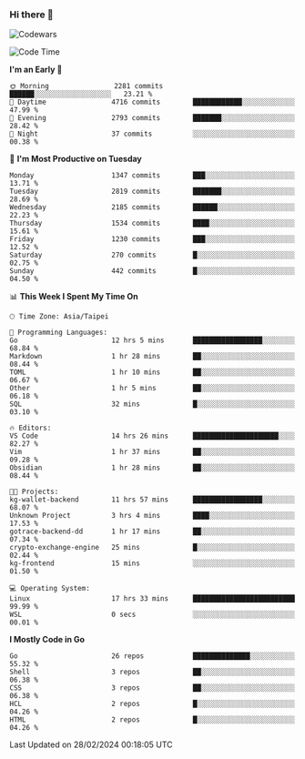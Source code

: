 ### Hi there 👋

![Codewars](https://www.codewars.com/users/omegaatt36/badges/small)

<!--START_SECTION:waka-->
![Code Time](http://img.shields.io/badge/Code%20Time-2%2C194%20hrs%2041%20mins-blue)

**I'm an Early 🐤** 

```text
🌞 Morning                2281 commits        ██████░░░░░░░░░░░░░░░░░░░   23.21 % 
🌆 Daytime                4716 commits        ████████████░░░░░░░░░░░░░   47.99 % 
🌃 Evening                2793 commits        ███████░░░░░░░░░░░░░░░░░░   28.42 % 
🌙 Night                  37 commits          ░░░░░░░░░░░░░░░░░░░░░░░░░   00.38 % 
```
📅 **I'm Most Productive on Tuesday** 

```text
Monday                   1347 commits        ███░░░░░░░░░░░░░░░░░░░░░░   13.71 % 
Tuesday                  2819 commits        ███████░░░░░░░░░░░░░░░░░░   28.69 % 
Wednesday                2185 commits        ██████░░░░░░░░░░░░░░░░░░░   22.23 % 
Thursday                 1534 commits        ████░░░░░░░░░░░░░░░░░░░░░   15.61 % 
Friday                   1230 commits        ███░░░░░░░░░░░░░░░░░░░░░░   12.52 % 
Saturday                 270 commits         █░░░░░░░░░░░░░░░░░░░░░░░░   02.75 % 
Sunday                   442 commits         █░░░░░░░░░░░░░░░░░░░░░░░░   04.50 % 
```


📊 **This Week I Spent My Time On** 

```text
🕑︎ Time Zone: Asia/Taipei

💬 Programming Languages: 
Go                       12 hrs 5 mins       █████████████████░░░░░░░░   68.84 % 
Markdown                 1 hr 28 mins        ██░░░░░░░░░░░░░░░░░░░░░░░   08.44 % 
TOML                     1 hr 10 mins        ██░░░░░░░░░░░░░░░░░░░░░░░   06.67 % 
Other                    1 hr 5 mins         ██░░░░░░░░░░░░░░░░░░░░░░░   06.18 % 
SQL                      32 mins             █░░░░░░░░░░░░░░░░░░░░░░░░   03.10 % 

🔥 Editors: 
VS Code                  14 hrs 26 mins      █████████████████████░░░░   82.27 % 
Vim                      1 hr 37 mins        ██░░░░░░░░░░░░░░░░░░░░░░░   09.28 % 
Obsidian                 1 hr 28 mins        ██░░░░░░░░░░░░░░░░░░░░░░░   08.44 % 

🐱‍💻 Projects: 
kg-wallet-backend        11 hrs 57 mins      █████████████████░░░░░░░░   68.07 % 
Unknown Project          3 hrs 4 mins        ████░░░░░░░░░░░░░░░░░░░░░   17.53 % 
gotrace-backend-dd       1 hr 17 mins        ██░░░░░░░░░░░░░░░░░░░░░░░   07.34 % 
crypto-exchange-engine   25 mins             █░░░░░░░░░░░░░░░░░░░░░░░░   02.44 % 
kg-frontend              15 mins             ░░░░░░░░░░░░░░░░░░░░░░░░░   01.50 % 

💻 Operating System: 
Linux                    17 hrs 33 mins      █████████████████████████   99.99 % 
WSL                      0 secs              ░░░░░░░░░░░░░░░░░░░░░░░░░   00.01 % 
```

**I Mostly Code in Go** 

```text
Go                       26 repos            ██████████████░░░░░░░░░░░   55.32 % 
Shell                    3 repos             ██░░░░░░░░░░░░░░░░░░░░░░░   06.38 % 
CSS                      3 repos             ██░░░░░░░░░░░░░░░░░░░░░░░   06.38 % 
HCL                      2 repos             █░░░░░░░░░░░░░░░░░░░░░░░░   04.26 % 
HTML                     2 repos             █░░░░░░░░░░░░░░░░░░░░░░░░   04.26 % 
```




 Last Updated on 28/02/2024 00:18:05 UTC
<!--END_SECTION:waka-->

<!--
**omegaatt36/omegaatt36** is a ✨ _special_ ✨ repository because its `README.md` (this file) appears on your GitHub profile.

Here are some ideas to get you started:

- 🔭 I’m currently working on ...
- 🌱 I’m currently learning ...
- 👯 I’m looking to collaborate on ...
- 🤔 I’m looking for help with ...
- 💬 Ask me about ...
- 📫 How to reach me: ...
- 😄 Pronouns: ...
- ⚡ Fun fact: ...
-->
